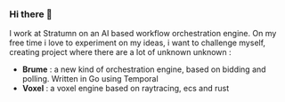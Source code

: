 ### Hi there 👋

I work at Stratumn on an AI based workflow orchestration engine. On my free time i love to experiment on my ideas, i want to challenge myself, creating project where there are a lot of unknown unknown  : 
- **Brume** : a new kind of orchestration engine, based on bidding and polling. Written in Go using Temporal
- **Voxel** : a voxel engine based on raytracing, ecs and rust

